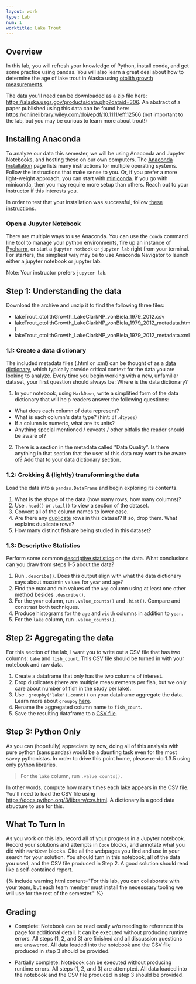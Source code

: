 ```yaml
---
layout: work
type: Lab
num: 1
worktitle: Lake Trout
---
```


## Overview

In this lab, you will refresh your knowledge of Python, install conda, and get some practice using pandas. You will also learn a great deal about how to determine the age of lake trout in Alaska using [otolith growth measurements](https://en.wikipedia.org/wiki/Age_determination_in_fish).

The data you'll need can be downloaded as a zip file here: https://alaska.usgs.gov/products/data.php?dataid=306. An abstract of a paper published using this data can be found here: https://onlinelibrary.wiley.com/doi/epdf/10.1111/eff.12566 (not important to the lab, but you may be curious to learn more about trout!)

## Installing Anaconda

To analyze our data this semester, we will be using Anaconda and Jupyter Notebooks, and hosting these on our own computers. The [Anaconda Installation](https://docs.anaconda.com/anaconda/install/) page lists many instructions for multiple operating systems. Follow the instructions that make sense to you. Or, if you prefer a more light-weight approach, you can start with [miniconda](https://docs.conda.io/en/latest/miniconda.html). If you go with miniconda, then you may require more setup than others. Reach out to your instructor if this interests you.

In order to test that your installation was successful, follow [these instructions](https://docs.anaconda.com/anaconda/install/verify-install/).

### Open a Jupyter Notebook

There are multiple ways to use Anaconda. You can use the `conda` command line tool to manage your python environments, fire up an instance of [Pycharm](https://www.jetbrains.com/pycharm/), or start a `jupyter notbook` or `jupyter lab` right from your terminal. For starters, the simpliest way may be to use Anaconda Navigator to launch either a jupyter notebook or jupyter lab.

Note: Your instructor prefers `jupyter lab`.

## Step 1: Understanding the data
Download the archive and unzip it to find the following three files: 
* lakeTrout_otolithGrowth_LakeClarkNP_vonBiela_1979_2012.csv
* lakeTrout_otolithGrowth_LakeClarkNP_vonBiela_1979_2012_metadata.html
* lakeTrout_otolithGrowth_LakeClarkNP_vonBiela_1979_2012_metadata.xml

### 1.1: Create a data dictionary
The included metadata files (.html or .xml) can be thought of as a [data dictionary](https://en.wikipedia.org/wiki/Data_dictionary), which typically provide critical context for the data you are looking to analyze. Every time you begin working with a new, unfamiliar dataset, your first question should always be: Where is the data dictionary?

1. In your notebook, using `MarkDown`, write a simplified form of the data dictionary that will help readers answer the following questions: 
* What does each column of data represent? 
* What is each column's data type? (hint: `df.dtypes`)
* If a column is numeric, what are its units? 
* Anything special mentioned / caveats / other pitfalls the reader should be aware of? 

2. There is a section in the metadata called "Data Quality". Is there anything in that section that the user of this data may want to be aware of? Add that to your data dictionary section.

### 1.2: Grokking & (lightly) transforming the data
Load the data into a `pandas.DataFrame` and begin exploring its contents. 

1. What is the shape of the data (how many rows, how many columns)? 
2. Use `.head()` or `.tail()` to view a section of the dataset. 
3. Convert all of the column names to lower case. 
4. Are there any [duplicate](https://chrisalbon.com/code/python/data_wrangling/pandas_delete_duplicates/) rows in this dataset? If so, drop them. What explains duplicate rows?
5. How many distinct fish are being studied in this dataset?

### 1.3: Descriptive Statistics
Perform some common [descriptive statistics](https://chrisalbon.com/code/python/data_wrangling/pandas_dataframe_descriptive_stats/) on the data. What conclusions can you draw from steps 1-5 about the data?

1. Run `.describe()`. Does this output align with what the data dictionary says about max/min values for `year` and `age`?
2. Find the max and min values of the `age` column using at least one other method besides `.describe()`. 
3. For the `year` column, run `.value_counts()` and `.hist()`. Compare and constrast both techniques.
4. Produce histograms for the `age` and `width` columns in addition to `year`.
5. For the `lake` column, run `.value_counts()`. 


## Step 2: Aggregating the data
For this section of the lab, I want you to write out a CSV file that has two columns: `lake` and `fish_count`. This CSV file should be turned in with your notebook and raw data.

1. Create a dataframe that only has the two columns of interest.
2. Drop duplicates (there are multiple measurements per fish, but we only care about number of fish in the study per lake).
3. Use `.groupby('lake').count()` on your dataframe aggregate the data. Learn more about `groupby` [here](https://chrisalbon.com/code/python/data_wrangling/pandas_apply_operations_to_groups/).
4. Rename the aggregated column name to `fish_count`. 
5. Save the resulting dataframe to a [CSV file](https://chrisalbon.com/code/python/data_wrangling/pandas_saving_dataframe_as_csv/). 


## Step 3: Python Only
As you can (hopefully) appreciate by now, doing all of this analysis with pure python (sans pandas) would be a daunting task even for the most savvy pythonistas. In order to drive this point home, please re-do 1.3.5 using only python libraries. 

> For the `lake` column, run `.value_counts()`.

In other words, compute how many times each lake appears in the CSV file. You'll need to load the CSV file using https://docs.python.org/3/library/csv.html. A dictionary is a good data structure to use for this.


## What To Turn In

As you work on this lab, record all of your progress in a Jupyter notebook. Record your solutions and attempts in `Code` blocks, and annotate what you did with `MarkDown` blocks. Cite all the webpages you find and use in your search for your solution. You should turn in this notebook, all of the data you used, and the CSV file produced in Step 2. A good solution should read like a self-contained report.

{% include warning.html content="For this lab, you can collaborate with your team, but each team member must install the necesssary tooling we will use for the rest of the semester." %}

## Grading

* Complete: Notebook can be read easily w/o needing to reference this page for additional detail. It can be executed without producing runtime errors. All steps (1, 2, and 3) are finished and all discussion questions are answered. All data loaded into the notebook and the CSV file produced in step 3 should be provided.

* Partially complete: Notebook can be executed without producing runtime errors. All steps (1, 2, and 3) are attempted. All data loaded into the notebook and the CSV file produced in step 3 should be provided.

